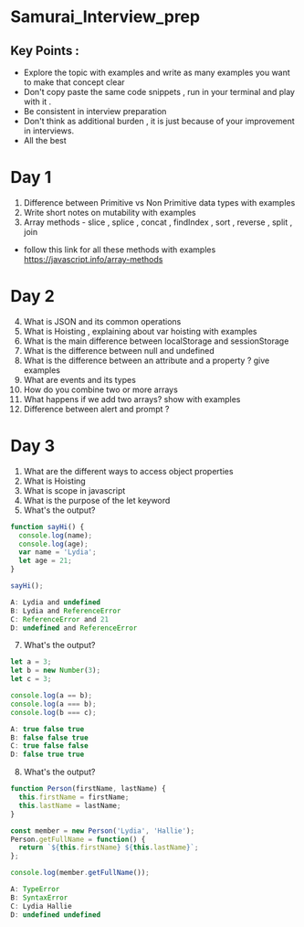 # Samurai_Interview_prep

## Key Points :
- Explore the topic with examples and write as many examples  you want to make that concept clear
- Don't copy paste the same code snippets , run in your terminal and play with it .
- Be consistent in interview preparation
- Don't think as additional burden , it is just because of your improvement in interviews.
- All the best
# Day 1
1) Difference between Primitive vs Non Primitive data types with examples
2) Write short notes on mutability with examples
3) Array methods - slice , splice , concat , findIndex , sort , reverse , split , join   
 - follow this link for all these methods with examples
 https://javascript.info/array-methods


# Day 2

4) What is JSON and its common operations 
5) What is Hoisting , explaining about var hoisting with examples
6) What is the main difference between localStorage and sessionStorage
7) What is the difference between null and undefined
8) What is the difference between an attribute and a property ? give examples
9) What are events and its types
10) How do you combine two or more arrays
11) What happens if we add two arrays? show with examples
12) Difference between alert and prompt ? 


# Day 3
1) What are the different ways to access object properties
2) What is Hoisting
3) What is scope in javascript
4) What is the purpose of the let keyword
5)  What's the output?
```javascript
function sayHi() {
  console.log(name);
  console.log(age);
  var name = 'Lydia';
  let age = 21;
}

sayHi();

A: Lydia and undefined
B: Lydia and ReferenceError
C: ReferenceError and 21
D: undefined and ReferenceError
```
7) What's the output?
```javascript
let a = 3;
let b = new Number(3);
let c = 3;

console.log(a == b);
console.log(a === b);
console.log(b === c);

A: true false true
B: false false true
C: true false false
D: false true true
```
8) What's the output?
```javascript
function Person(firstName, lastName) {
  this.firstName = firstName;
  this.lastName = lastName;
}

const member = new Person('Lydia', 'Hallie');
Person.getFullName = function() {
  return `${this.firstName} ${this.lastName}`;
};

console.log(member.getFullName());

A: TypeError
B: SyntaxError
C: Lydia Hallie
D: undefined undefined
